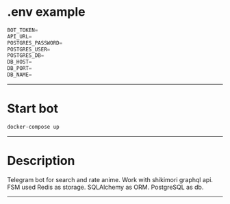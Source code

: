 # .env example

```python
BOT_TOKEN=
API_URL=
POSTGRES_PASSWORD=
POSTGRES_USER=
POSTGRES_DB=
DB_HOST=
DB_PORT=
DB_NAME=
```
---

# Start bot


```bash 
docker-compose up
```

---
# Description

Telegram bot for search and rate anime. Work with shikimori graphql api.
FSM used Redis as storage. SQLAlchemy as ORM. PostgreSQL as db. 

---

